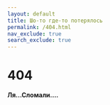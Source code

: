 ```yaml
---
layout: default
title: Шо-то где-то потерялось
permalink: /404.html
nav_exclude: true
search_exclude: true
---
```


<h1 id="404-page-not-found">404</h1>

<p><strong>Ля...Сломали....</strong></p>
